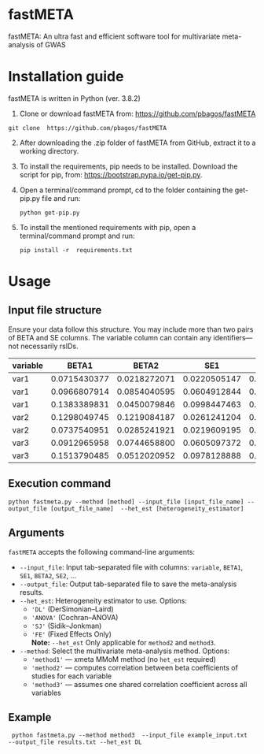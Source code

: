 # fastMETA
fastMETA: An ultra fast and efficient software tool for multivariate meta-analysis of GWAS

# Installation guide
fastMETA is written in Python (ver. 3.8.2)

1)	Clone or download fastMETA from: https://github.com/pbagos/fastMETA
  ```
  git clone  https://github.com/pbagos/fastMETA
  ```

2)	After downloading the .zip folder of fastMETA from GitHub, extract it to a working directory. 

3)	Το install the requirements, pip needs to be installed. Download the script for pip, from: https://bootstrap.pypa.io/get-pip.py.

4)	Open a terminal/command prompt, cd to the folder containing the get-pip.py file and run:
    ```
    python get-pip.py
    ```

5)	To install the mentioned requirements with pip, open a terminal/command prompt and run:
    ```
    pip install -r  requirements.txt
    ```

# Usage 
## Input file structure 

Ensure your data follow this structure. You may include more than two pairs of BETA and SE columns. The variable column can contain any identifiers—not necessarily rsIDs.

| variable | BETA1          | BETA2          | SE1             | SE2             |
|----------|----------------|----------------|------------------|------------------|
| var1     | 0.0715430377   | 0.0218272071   | 0.0220505147     | 0.0220699109     |
| var1     | 0.0966807914   | 0.0854040595   | 0.0604912844     | 0.0607718594     |
| var1     | 0.1383389831   | 0.0450079846   | 0.0998447463     | 0.1000947719     |
| var2     | 0.1298049745   | 0.1219084187   | 0.0261241204     | 0.0261034413     |
| var2     | 0.0737540951   | 0.0285241921   | 0.0219609195     | 0.0219791685     |
| var3     | 0.0912965958   | 0.0744658800   | 0.0605097372     | 0.0607870714     |
| var3     | 0.1513790485   | 0.0512020952   | 0.0978128888     | 0.0980551991     |

## Execution command 
```
python fastmeta.py --method [method] --input_file [input_file_name] --output_file [output_file_name]  --het_est [heterogeneity_estimator]
```
## Arguments 
 
`fastMETA` accepts the following command-line arguments:

- `--input_file`: Input tab-separated file with columns: `variable`, `BETA1`, `SE1`, `BETA2`, `SE2`, ...
- `--output_file`: Output tab-separated file to save the meta-analysis results.
- `--het_est`: Heterogeneity estimator to use. Options:
  - `'DL'` (DerSimonian–Laird)
  - `'ANOVA'` (Cochran–ANOVA)
  - `'SJ'` (Sidik–Jonkman)
  - `'FE'` (Fixed Effects Only)  
  **Note:** `--het_est` Only applicable for `method2` and `method3`.
- `--method`: Select the multivariate meta-analysis method. Options:
  - `'method1'` — xmeta MMoM method (no `het_est` required)
  - `'method2'` — computes correlation between beta coefficients of studies for each variable
  - `'method3'` — assumes one shared correlation coefficient across all variables

 ## Example
```
 python fastmeta.py --method method3  --input_file example_input.txt  --output_file results.txt --het_est DL
```
